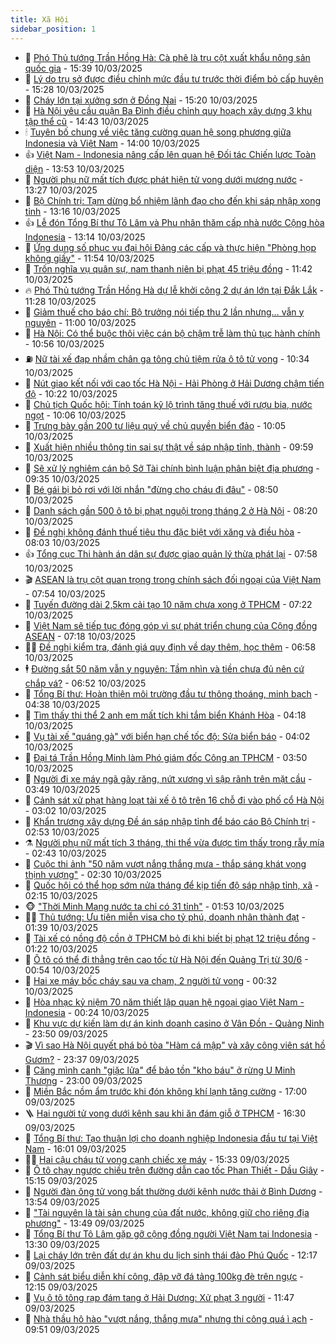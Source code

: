 ```yaml
---
title: Xã Hội
sidebar_position: 1
---
```


<!-- dantri-xa-hoi:START -->
- 🫣 [Phó Thủ tướng Trần Hồng Hà: Cà phê là trụ cột xuất khẩu nông sản quốc gia](https://dantri.com.vn/xa-hoi/pho-thu-tuong-tran-hong-ha-ca-phe-la-tru-cot-xuat-khau-nong-san-quoc-gia-20250310222136362.htm) - 15:39 10/03/2025
- 💼 [Lý do trụ sở được điều chỉnh mức đầu tư trước thời điểm bỏ cấp huyện](https://dantri.com.vn/xa-hoi/ly-do-tru-so-duoc-dieu-chinh-muc-dau-tu-truoc-thoi-diem-bo-cap-huyen-20250310213113113.htm) - 15:28 10/03/2025
- 🎊 [Cháy lớn tại xưởng sơn ở Đồng Nai](https://dantri.com.vn/xa-hoi/chay-lon-tai-xuong-son-o-dong-nai-20250310221141342.htm) - 15:20 10/03/2025
- 🙉 [Hà Nội yêu cầu quận Ba Đình điều chỉnh quy hoạch xây dựng 3 khu tập thể cũ](https://dantri.com.vn/xa-hoi/ha-noi-yeu-cau-quan-ba-dinh-dieu-chinh-quy-hoach-xay-dung-3-khu-tap-the-cu-20250310213441502.htm) - 14:43 10/03/2025
- 🕯 [Tuyên bố chung về việc tăng cường quan hệ song phương giữa Indonesia và Việt Nam](https://dantri.com.vn/xa-hoi/tuyen-bo-chung-ve-viec-tang-cuong-quan-he-song-phuong-giua-indonesia-va-viet-nam-20250310210029656.htm) - 14:00 10/03/2025
- 👍 [Việt Nam - Indonesia nâng cấp lên quan hệ Đối tác Chiến lược Toàn diện](https://dantri.com.vn/xa-hoi/viet-nam-indonesia-nang-cap-len-quan-he-doi-tac-chien-luoc-toan-dien-20250310205313145.htm) - 13:53 10/03/2025
- 🤖 [Người phụ nữ mất tích được phát hiện tử vong dưới mương nước](https://dantri.com.vn/xa-hoi/nguoi-phu-nu-mat-tich-duoc-phat-hien-tu-vong-duoi-muong-nuoc-20250310195508369.htm) - 13:27 10/03/2025
- 🙉 [Bộ Chính trị: Tạm dừng bổ nhiệm lãnh đạo cho đến khi sáp nhập xong tỉnh](https://dantri.com.vn/xa-hoi/bo-chinh-tri-tam-dung-bo-nhiem-lanh-dao-cho-den-khi-sap-nhap-xong-tinh-20250310201553639.htm) - 13:16 10/03/2025
- 👍 [Lễ đón Tổng Bí thư Tô Lâm và Phu nhân thăm cấp nhà nước Cộng hòa Indonesia](https://dantri.com.vn/xa-hoi/le-don-tong-bi-thu-to-lam-va-phu-nhan-tham-cap-nha-nuoc-cong-hoa-indonesia-20250310201407013.htm) - 13:14 10/03/2025
- 🗽 [Ứng dụng số phục vụ đại hội Đảng các cấp và thực hiện &quot;Phòng họp không giấy&quot;](https://dantri.com.vn/xa-hoi/ung-dung-so-phuc-vu-dai-hoi-dang-cac-cap-va-thuc-hien-phong-hop-khong-giay-20250310185354915.htm) - 11:54 10/03/2025
- 🗽 [Trốn nghĩa vụ quân sự, nam thanh niên bị phạt 45 triệu đồng](https://dantri.com.vn/xa-hoi/tron-nghia-vu-quan-su-nam-thanh-nien-bi-phat-45-trieu-dong-20250310181213375.htm) - 11:42 10/03/2025
- 🔥 [Phó Thủ tướng Trần Hồng Hà dự lễ khởi công 2 dự án lớn tại Đắk Lắk](https://dantri.com.vn/xa-hoi/pho-thu-tuong-tran-hong-ha-du-le-khoi-cong-2-du-an-lon-tai-dak-lak-20250310181251293.htm) - 11:28 10/03/2025
- 🦒 [Giảm thuế cho báo chí: Bộ trưởng nói tiếp thu 2 lần nhưng… vẫn y nguyên](https://dantri.com.vn/xa-hoi/giam-thue-cho-bao-chi-bo-truong-noi-tiep-thu-2-lan-nhung-van-y-nguyen-20250310175401677.htm) - 11:00 10/03/2025
- 🧐 [Hà Nội: Có thể buộc thôi việc cán bộ chậm trễ làm thủ tục hành chính](https://dantri.com.vn/xa-hoi/ha-noi-co-the-buoc-thoi-viec-can-bo-cham-tre-lam-thu-tuc-hanh-chinh-20250310174256919.htm) - 10:56 10/03/2025
- ⛽️ [Nữ tài xế đạp nhầm chân ga tông chủ tiệm rửa ô tô tử vong](https://dantri.com.vn/xa-hoi/nu-tai-xe-dap-nham-chan-ga-tong-chu-tiem-rua-o-to-tu-vong-20250310172523010.htm) - 10:34 10/03/2025
- 🚀 [Nút giao kết nối với cao tốc Hà Nội - Hải Phòng ở Hải Dương chậm tiến độ](https://dantri.com.vn/xa-hoi/nut-giao-ket-noi-voi-cao-toc-ha-noi-hai-phong-o-hai-duong-cham-tien-do-20250310164047550.htm) - 10:22 10/03/2025
- 🦒 [Chủ tịch Quốc hội: Tính toán kỹ lộ trình tăng thuế với rượu bia, nước ngọt](https://dantri.com.vn/xa-hoi/chu-tich-quoc-hoi-tinh-toan-ky-lo-trinh-tang-thue-voi-ruou-bia-nuoc-ngot-20250310165820581.htm) - 10:06 10/03/2025
- 🦅 [Trưng bày gần 200 tư liệu quý về chủ quyền biển đảo](https://dantri.com.vn/xa-hoi/trung-bay-gan-200-tu-lieu-quy-ve-chu-quyen-bien-dao-20250310162311302.htm) - 10:05 10/03/2025
- 🚀 [Xuất hiện nhiều thông tin sai sự thật về sáp nhập tỉnh, thành](https://dantri.com.vn/xa-hoi/xuat-hien-nhieu-thong-tin-sai-su-that-ve-sap-nhap-tinh-thanh-20250310163630822.htm) - 09:59 10/03/2025
- 🦅 [Sẽ xử lý nghiêm cán bộ Sở Tài chính bình luận phân biệt địa phương](https://dantri.com.vn/xa-hoi/se-xu-ly-nghiem-can-bo-so-tai-chinh-binh-luan-phan-biet-dia-phuong-20250310162055984.htm) - 09:35 10/03/2025
- 🤠 [Bé gái bị bỏ rơi với lời nhắn &quot;đừng cho cháu đi đâu&quot;](https://dantri.com.vn/xa-hoi/be-gai-bi-bo-roi-voi-loi-nhan-dung-cho-chau-di-dau-20250310152921656.htm) - 08:50 10/03/2025
- 💄 [Danh sách gần 500 ô tô bị phạt nguội trong tháng 2 ở Hà Nội](https://dantri.com.vn/xa-hoi/danh-sach-gan-500-o-to-bi-phat-nguoi-trong-thang-2-o-ha-noi-20250310150540740.htm) - 08:20 10/03/2025
- 🥷 [Đề nghị không đánh thuế tiêu thụ đặc biệt với xăng và điều hòa](https://dantri.com.vn/xa-hoi/de-nghi-khong-danh-thue-tieu-thu-dac-biet-voi-xang-va-dieu-hoa-20250310144021381.htm) - 08:03 10/03/2025
- 👍 [Tổng cục Thi hành án dân sự được giao quản lý thừa phát lại](https://dantri.com.vn/xa-hoi/tong-cuc-thi-hanh-an-dan-su-duoc-giao-quan-ly-thua-phat-lai-20250310144431819.htm) - 07:58 10/03/2025
- 🎬 [ASEAN là trụ cột quan trọng trong chính sách đối ngoại của Việt Nam](https://dantri.com.vn/xa-hoi/asean-la-tru-cot-quan-trong-trong-chinh-sach-doi-ngoai-cua-viet-nam-20250310145432276.htm) - 07:54 10/03/2025
- 🦒 [Tuyến đường dài 2,5km cải tạo 10 năm chưa xong ở TPHCM](https://dantri.com.vn/xa-hoi/tuyen-duong-dai-25km-cai-tao-10-nam-chua-xong-o-tphcm-20250307193835819.htm) - 07:22 10/03/2025
- 🌊 [Việt Nam sẽ tiếp tục đóng góp vì sự phát triển chung của Cộng đồng ASEAN](https://dantri.com.vn/xa-hoi/viet-nam-se-tiep-tuc-dong-gop-vi-su-phat-trien-chung-cua-cong-dong-asean-20250310141822587.htm) - 07:18 10/03/2025
- 🧑‍💻 [Đề nghị kiểm tra, đánh giá quy định về dạy thêm, học thêm](https://dantri.com.vn/xa-hoi/de-nghi-kiem-tra-danh-gia-quy-dinh-ve-day-them-hoc-them-20250310133651082.htm) - 06:58 10/03/2025
- 🕴 [Đường sắt 50 năm vẫn y nguyên: Tầm nhìn và tiền chưa đủ nên cứ chắp vá?](https://dantri.com.vn/xa-hoi/duong-sat-50-nam-van-y-nguyen-tam-nhin-va-tien-chua-du-nen-cu-chap-va-20250310125721789.htm) - 06:52 10/03/2025
- 🤔 [Tổng Bí thư: Hoàn thiện môi trường đầu tư thông thoáng, minh bạch](https://dantri.com.vn/xa-hoi/tong-bi-thu-hoan-thien-moi-truong-dau-tu-thong-thoang-minh-bach-20250310113825328.htm) - 04:38 10/03/2025
- 💄 [Tìm thấy thi thể 2 anh em mất tích khi tắm biển Khánh Hòa](https://dantri.com.vn/xa-hoi/tim-thay-thi-the-2-anh-em-mat-tich-khi-tam-bien-khanh-hoa-20250310102921930.htm) - 04:18 10/03/2025
- 🧠 [Vụ tài xế &quot;quáng gà&quot; với biển hạn chế tốc độ: Sửa biển báo](https://dantri.com.vn/xa-hoi/vu-tai-xe-quang-ga-voi-bien-han-che-toc-do-sua-bien-bao-20250309210654921.htm) - 04:02 10/03/2025
- 🦣 [Đại tá Trần Hồng Minh làm Phó giám đốc Công an TPHCM](https://dantri.com.vn/xa-hoi/dai-ta-tran-hong-minh-lam-pho-giam-doc-cong-an-tphcm-20250310084449892.htm) - 03:50 10/03/2025
- 💫 [Người đi xe máy ngã gãy răng, nứt xương vì sập rãnh trên mặt cầu](https://dantri.com.vn/xa-hoi/nguoi-di-xe-may-nga-gay-rang-nut-xuong-vi-sap-ranh-tren-mat-cau-20250310094524208.htm) - 03:49 10/03/2025
- 🚀 [Cảnh sát xử phạt hàng loạt tài xế ô tô trên 16 chỗ đi vào phố cổ Hà Nội](https://dantri.com.vn/xa-hoi/canh-sat-xu-phat-hang-loat-tai-xe-o-to-tren-16-cho-di-vao-pho-co-ha-noi-20250310095255208.htm) - 03:02 10/03/2025
- 🤔 [Khẩn trương xây dựng Đề án sáp nhập tỉnh để báo cáo Bộ Chính trị](https://dantri.com.vn/xa-hoi/khan-truong-xay-dung-de-an-sap-nhap-tinh-de-bao-cao-bo-chinh-tri-20250310094624027.htm) - 02:53 10/03/2025
- ⚗️ [Người phụ nữ mất tích 3 tháng, thi thể vừa được tìm thấy trong rẫy mía](https://dantri.com.vn/xa-hoi/nguoi-phu-nu-mat-tich-3-thang-thi-the-vua-duoc-tim-thay-trong-ray-mia-20250310092726444.htm) - 02:43 10/03/2025
- 🫶 [Cuộc thi ảnh &quot;50 năm vượt nắng thắng mưa - thắp sáng khát vọng thịnh vượng&quot;](https://dantri.com.vn/xa-hoi/cuoc-thi-anh-50-nam-vuot-nang-thang-mua-thap-sang-khat-vong-thinh-vuong-20250309184512030.htm) - 02:30 10/03/2025
- 🌮 [Quốc hội có thể họp sớm nửa tháng để kịp tiến độ sáp nhập tỉnh, xã](https://dantri.com.vn/xa-hoi/quoc-hoi-co-the-hop-som-nua-thang-de-kip-tien-do-sap-nhap-tinh-xa-20250310085730540.htm) - 02:15 10/03/2025
- 🐵 [&quot;Thời Minh Mạng nước ta chỉ có 31 tỉnh&quot;](https://dantri.com.vn/xa-hoi/thoi-minh-mang-nuoc-ta-chi-co-31-tinh-20250310082451402.htm) - 01:53 10/03/2025
- 🧑‍🏫 [Thủ tướng: Ưu tiên miễn visa cho tỷ phú, doanh nhân thành đạt](https://dantri.com.vn/xa-hoi/thu-tuong-uu-tien-mien-visa-cho-ty-phu-doanh-nhan-thanh-dat-20250310082212079.htm) - 01:39 10/03/2025
- 💫 [Tài xế có nồng độ cồn ở TPHCM bỏ đi khi biết bị phạt 12 triệu đồng](https://dantri.com.vn/xa-hoi/tai-xe-co-nong-do-con-o-tphcm-bo-di-khi-biet-bi-phat-12-trieu-dong-20250310080757159.htm) - 01:22 10/03/2025
- 🦩 [Ô tô có thể đi thẳng trên cao tốc từ Hà Nội đến Quảng Trị từ 30/6](https://dantri.com.vn/xa-hoi/o-to-co-the-di-thang-tren-cao-toc-tu-ha-noi-den-quang-tri-tu-306-20250310072418835.htm) - 00:54 10/03/2025
- 🦄 [Hai xe máy bốc cháy sau va chạm, 2 người tử vong](https://dantri.com.vn/xa-hoi/hai-xe-may-boc-chay-sau-va-cham-2-nguoi-tu-vong-20250310064459681.htm) - 00:32 10/03/2025
- 💂 [Hòa nhạc kỷ niệm 70 năm thiết lập quan hệ ngoại giao Việt Nam - Indonesia](https://dantri.com.vn/xa-hoi/hoa-nhac-ky-niem-70-nam-thiet-lap-quan-he-ngoai-giao-viet-nam-indonesia-20250310072353551.htm) - 00:24 10/03/2025
- 💄 [Khu vực dự kiến làm dự án kinh doanh casino ở Vân Đồn - Quảng Ninh](https://dantri.com.vn/xa-hoi/khu-vuc-du-kien-lam-du-an-kinh-doanh-casino-o-van-don-quang-ninh-20250309232809434.htm) - 23:50 09/03/2025
- 🎬 [Vì sao Hà Nội quyết phá bỏ tòa &quot;Hàm cá mập&quot; và xây công viên sát hồ Gươm?](https://dantri.com.vn/xa-hoi/vi-sao-ha-noi-quyet-pha-bo-toa-ham-ca-map-va-xay-cong-vien-sat-ho-guom-20250310014605617.htm) - 23:37 09/03/2025
- 👀 [Căng mình canh &quot;giặc lửa&quot; để bảo tồn &quot;kho báu&quot; ở rừng U Minh Thượng](https://dantri.com.vn/xa-hoi/cang-minh-canh-giac-lua-de-bao-ton-kho-bau-o-rung-u-minh-thuong-20250309091802094.htm) - 23:00 09/03/2025
- 💃 [Miền Bắc nồm ẩm trước khi đón không khí lạnh tăng cường](https://dantri.com.vn/xa-hoi/mien-bac-nom-am-truoc-khi-don-khong-khi-lanh-tang-cuong-20250309204117989.htm) - 17:00 09/03/2025
- 🪜 [Hai người tử vong dưới kênh sau khi ăn đám giỗ ở TPHCM](https://dantri.com.vn/xa-hoi/hai-nguoi-tu-vong-duoi-kenh-sau-khi-an-dam-gio-o-tphcm-20250309230315281.htm) - 16:30 09/03/2025
- 📝 [Tổng Bí thư: Tạo thuận lợi cho doanh nghiệp Indonesia đầu tư tại Việt Nam](https://dantri.com.vn/xa-hoi/tong-bi-thu-tao-thuan-loi-cho-doanh-nghiep-indonesia-dau-tu-tai-viet-nam-20250309230058207.htm) - 16:01 09/03/2025
- 🧑‍💻 [Hai cậu cháu tử vong cạnh chiếc xe máy](https://dantri.com.vn/xa-hoi/hai-cau-chau-tu-vong-canh-chiec-xe-may-20250309212943721.htm) - 15:33 09/03/2025
- 👺 [Ô tô chạy ngược chiều trên đường dẫn cao tốc Phan Thiết - Dầu Giây](https://dantri.com.vn/xa-hoi/o-to-chay-nguoc-chieu-tren-duong-dan-cao-toc-phan-thiet-dau-giay-20250309210718322.htm) - 15:15 09/03/2025
- 🌮 [Người đàn ông tử vong bất thường dưới kênh nước thải ở Bình Dương](https://dantri.com.vn/xa-hoi/nguoi-dan-ong-tu-vong-bat-thuong-duoi-kenh-nuoc-thai-o-binh-duong-20250309180818014.htm) - 13:54 09/03/2025
- 🤭 [&quot;Tài nguyên là tài sản chung của đất nước, không giữ cho riêng địa phương&quot;](https://dantri.com.vn/xa-hoi/tai-nguyen-la-tai-san-chung-cua-dat-nuoc-khong-giu-cho-rieng-dia-phuong-20250309204136299.htm) - 13:49 09/03/2025
- 💪 [Tổng Bí thư Tô Lâm gặp gỡ cộng đồng người Việt Nam tại Indonesia](https://dantri.com.vn/xa-hoi/tong-bi-thu-to-lam-gap-go-cong-dong-nguoi-viet-nam-tai-indonesia-20250309195730558.htm) - 13:30 09/03/2025
- 🧰 [Lại cháy lớn trên đất dự án khu du lịch sinh thái đảo Phú Quốc](https://dantri.com.vn/xa-hoi/lai-chay-lon-tren-dat-du-an-khu-du-lich-sinh-thai-dao-phu-quoc-20250309185743197.htm) - 12:17 09/03/2025
- 🤡 [Cảnh sát biểu diễn khí công, đập vỡ đá tảng 100kg đè trên ngực](https://dantri.com.vn/xa-hoi/canh-sat-bieu-dien-khi-cong-dap-vo-da-tang-100kg-de-tren-nguc-20250309185241703.htm) - 12:15 09/03/2025
- 🦆 [Vụ ô tô tông rạp đám tang ở Hải Dương: Xử phạt 3 người](https://dantri.com.vn/xa-hoi/vu-o-to-tong-rap-dam-tang-o-hai-duong-xu-phat-3-nguoi-20250309171242047.htm) - 11:47 09/03/2025
- 🦍 [Nhà thầu hô hào &quot;vượt nắng, thắng mưa&quot; nhưng thi công quá ì ạch](https://dantri.com.vn/xa-hoi/nha-thau-ho-hao-vuot-nang-thang-mua-nhung-thi-cong-qua-i-ach-20250309155801872.htm) - 09:51 09/03/2025<!-- dantri-xa-hoi:END -->
